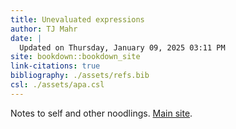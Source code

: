 ```yaml
---
title: Unevaluated expressions
author: TJ Mahr
date: |
  Updated on Thursday, January 09, 2025 03:11 PM
site: bookdown::bookdown_site
link-citations: true
bibliography: ./assets/refs.bib
csl: ./assets/apa.csl
---
```


Notes to self and other noodlings. [Main site](https://tjmahr.com/). 

